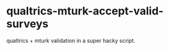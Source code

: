 qualtrics-mturk-accept-valid-surveys
====================================

qualtrics + mturk validation in a super hacky script.
